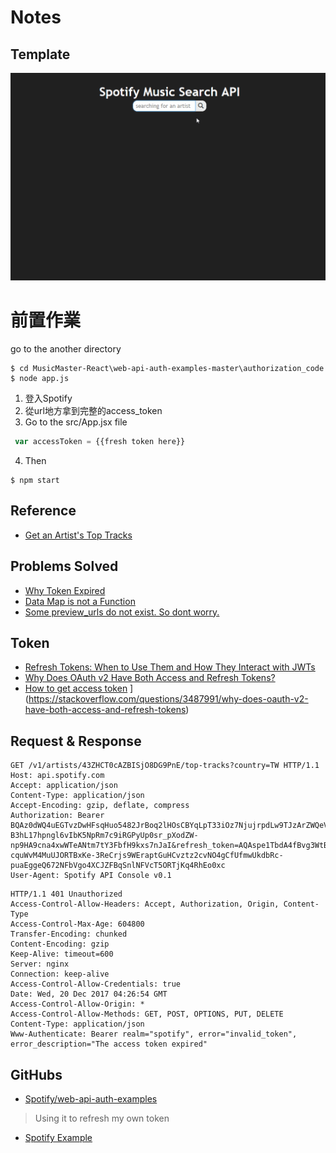 # Notes
## Template
![](https://github.com/Jiaaa1014/MusicMaster-React/blob/master/public/musicMaster.gif)

# 前置作業
go to the another directory
```shell
$ cd MusicMaster-React\web-api-auth-examples-master\authorization_code
$ node app.js
```
1. 登入Spotify
2. 從url地方拿到完整的access_token
3. Go to the src/App.jsx file
```js
 var accessToken = {{fresh token here}}
```
4. Then
```shell
$ npm start
```

## Reference
* [Get an Artist's Top Tracks](https://developer.spotify.com/web-api/console/get-artist-top-tracks/?country=SE&id=43ZHCT0cAZBISjO8DG9PnE#complete)

## Problems Solved
* [Why Token Expired](https://stackoverflow.com/questions/7030694/why-do-access-tokens-expire)
* [Data Map is not a Function](https://stackoverflow.com/questions/30803168/data-map-is-not-a-function)
* [Some preview_urls do not exist. So dont worry.](https://github.com/spotify/web-api/issues/564)

## Token
* [Refresh Tokens: When to Use Them and How They Interact with JWTs](https://auth0.com/blog/refresh-tokens-what-are-they-and-when-to-use-them/)
* [Why Does OAuth v2 Have Both Access and Refresh Tokens?](https://stackoverflow.com/questions/3487991/why-does-oauth-v2-have-both-access-and-refresh-tokens)
* [How to get access token](https://www.youtube.com/watch?v=m3YpkqhHKdk&t=1s)
](https://stackoverflow.com/questions/3487991/why-does-oauth-v2-have-both-access-and-refresh-tokens)
## Request & Response
```
GET /v1/artists/43ZHCT0cAZBISjO8DG9PnE/top-tracks?country=TW HTTP/1.1
Host: api.spotify.com
Accept: application/json
Content-Type: application/json
Accept-Encoding: gzip, deflate, compress
Authorization: Bearer BQAz0dWQ4uEGTvzDwHFsqHuo5482JrBoq2lHOsCBYqLpT33iOz7NjujrpdLw9TJzArZWQeVqQl9HEVaWDotz-B3hL17hpngl6vIbK5NpRm7c9iRGPyUp0sr_pXodZW-np9HA9cna4xwWTeANtm7tY3FbfH9kxs7nJaI&refresh_token=AQAspe1TbdA4fBvg3WtBt-cquWvM4MuUJORTBxKe-3ReCrjs9WEraptGuHCvztz2cvNO4gCfUfmwUkdbRc-puaEggeQ672NFbVgo4XCJZFBqSnlNFVcT5ORTjKq4RhEo0xc
User-Agent: Spotify API Console v0.1
```
```
HTTP/1.1 401 Unauthorized
Access-Control-Allow-Headers: Accept, Authorization, Origin, Content-Type
Access-Control-Max-Age: 604800
Transfer-Encoding: chunked
Content-Encoding: gzip
Keep-Alive: timeout=600
Server: nginx
Connection: keep-alive
Access-Control-Allow-Credentials: true
Date: Wed, 20 Dec 2017 04:26:54 GMT
Access-Control-Allow-Origin: *
Access-Control-Allow-Methods: GET, POST, OPTIONS, PUT, DELETE
Content-Type: application/json
Www-Authenticate: Bearer realm="spotify", error="invalid_token", error_description="The access token expired"
```
## GitHubs
* [Spotify/web-api-auth-examples](https://github.com/spotify/web-api-auth-examples)
> Using it to refresh my own token
* [Spotify Example](https://github.com/angularcity/spotifyexample/tree/master/src)
